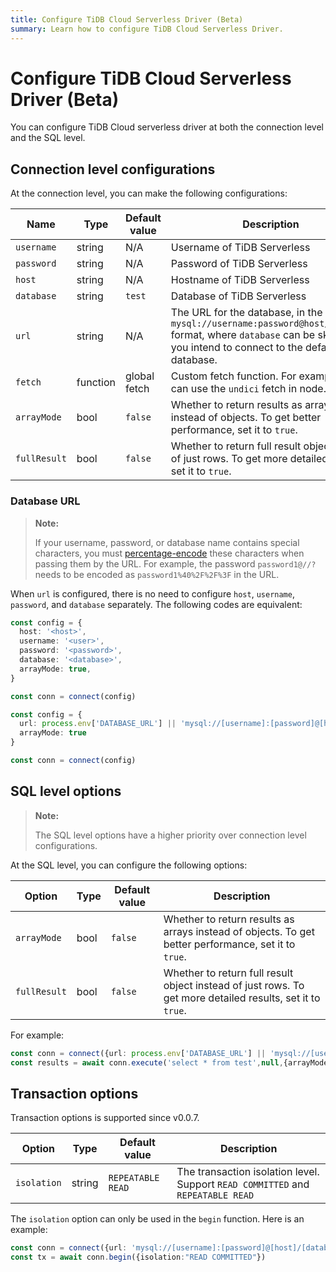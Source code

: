 ```yaml
---
title: Configure TiDB Cloud Serverless Driver (Beta)
summary: Learn how to configure TiDB Cloud Serverless Driver.
---
```


# Configure TiDB Cloud Serverless Driver (Beta)

You can configure TiDB Cloud serverless driver at both the connection level and the SQL level.

## Connection level configurations

At the connection level, you can make the following configurations:

| Name       | Type       | Default value     | Description                                                                                                             |
|------------|------------|--------------|-------------------------------------------------------------------------------------------------------------------------|
| `username`   | string     | N/A          | Username of TiDB Serverless                                                                                             |
| `password`   | string     | N/A            | Password of TiDB Serverless                                                                                             |
| `host`       | string     | N/A           | Hostname of TiDB Serverless                                                                                             |
| `database`   | string     | `test`         | Database of TiDB Serverless                                                                                             |
| `url`        | string     | N/A            | The URL for the database, in the `mysql://username:password@host/database` format, where `database` can be skipped if you intend to connect to the default database.   |
| `fetch`      | function   | global fetch | Custom fetch function. For example, you can use the `undici` fetch in node.js.                                          |
| `arrayMode`  | bool       | `false`        | Whether to return results as arrays instead of objects. To get better performance, set it to `true`.                    |
| `fullResult` | bool       | `false`        | Whether to return full result object instead of just rows. To get more detailed results, set it to `true`.              |

### Database URL

> **Note:**
>
> If your username, password, or database name contains special characters, you must [percentage-encode](https://en.wikipedia.org/wiki/Percent-encoding) these characters when passing them by the URL. For example, the password `password1@//?` needs to be encoded as `password1%40%2F%2F%3F` in the URL.

When `url` is configured, there is no need to configure `host`, `username`, `password`, and `database` separately. The following codes are equivalent:

```ts
const config = {
  host: '<host>',
  username: '<user>',
  password: '<password>',
  database: '<database>',
  arrayMode: true,
}

const conn = connect(config)
```

```ts
const config = {
  url: process.env['DATABASE_URL'] || 'mysql://[username]:[password]@[host]/[database]',
  arrayMode: true
}

const conn = connect(config)
```

## SQL level options

> **Note:**
>
> The SQL level options have a higher priority over connection level configurations.

At the SQL level, you can configure the following options:

| Option     | Type | Default value | Description                                                                                         |
|------------|------|---------|-----------------------------------------------------------------------------------------------------|
| `arrayMode`  | bool | `false`   | Whether to return results as arrays instead of objects. To get better performance, set it to `true`.  |
| `fullResult` | bool | `false`   | Whether to return full result object instead of just rows. To get more detailed results, set it to `true`.                                         |

For example:

```ts
const conn = connect({url: process.env['DATABASE_URL'] || 'mysql://[username]:[password]@[host]/[database]'})
const results = await conn.execute('select * from test',null,{arrayMode:true,fullResult:true})
```

## Transaction options

Transaction options is supported since v0.0.7.

| Option       | Type   | Default value     | Description                                                                        |
|--------------|--------|-------------------|------------------------------------------------------------------------------------|
| `isolation`  | string | `REPEATABLE READ` | The transaction isolation level. Support `READ COMMITTED` and `REPEATABLE READ`    |

The `isolation` option can only be used in the `begin` function. Here is an example:

```ts
const conn = connect({url: 'mysql://[username]:[password]@[host]/[database]'})
const tx = await conn.begin({isolation:"READ COMMITTED"})
```